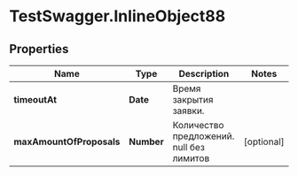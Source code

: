 # TestSwagger.InlineObject88

## Properties

Name | Type | Description | Notes
------------ | ------------- | ------------- | -------------
**timeoutAt** | **Date** | Время закрытия заявки. | 
**maxAmountOfProposals** | **Number** | Количество предложений. null без лимитов | [optional] 


